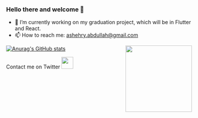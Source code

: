 ### Hello there and welcome 👋


<!-- **Abdullah-Ashehry/Abdullah-Ashehry** is a ✨ _special_ ✨ repository because its `README.md` (this file) appears on your GitHub profile. -->


- 🔭 I’m currently working on my graduation project, which will be in Flutter and React.
- 📫 How to reach me: ashehry.abdullah@gmail.com

<!-- ![visitors](https://visitor-badge.glitch.me/badge?page_id=page.id) -->

<img align="right" height="180em" src="https://user-images.githubusercontent.com/55896862/157664272-55b0134d-9899-4cfa-a00a-caf72758de64.svg" />

[![Anurag's GitHub stats](https://github-readme-stats.vercel.app/api?username=Abdullah-Ashehry&show_icons=true&hide_border=true&&count_private=true&include_all_commits=true)](https://github.com/anuraghazra/github-readme-stats)

Contact me on Twitter <img height="32" width="32" src="https://unpkg.com/simple-icons@v6/icons/twitter.svg" />

